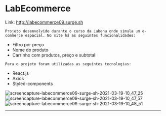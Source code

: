 # LabEcommerce 

Link:
http://labecommerce09.surge.sh

```Projeto desenvolvido durante o curso da Labenu onde simula um e-commerce espacial. No site há as seguintes funcionalidades:``` 
* Filtro por preço
* Nome do produto
* Carrinho com produtos, preço e subtotal

``` Para o projeto foram utilizadas as seguintes tecnologias: ```
* React.js
* Axios
* Styled-components

![screencapture-labecommerce09-surge-sh-2021-03-19-10_47_25](https://user-images.githubusercontent.com/71162750/111790263-c703ec00-88a0-11eb-9856-4f4a48e703f5.png)
![screencapture-labecommerce09-surge-sh-2021-03-19-10_47_57](https://user-images.githubusercontent.com/71162750/111790320-d7b46200-88a0-11eb-8d06-dc21d11f5ab0.png)
![screencapture-labecommerce09-surge-sh-2021-03-19-10_48_51](https://user-images.githubusercontent.com/71162750/111790367-e13dca00-88a0-11eb-8cec-d8d97497aedb.png)


---



